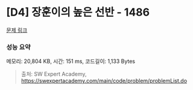 # [D4] 장훈이의 높은 선반 - 1486 

[문제 링크](https://swexpertacademy.com/main/code/problem/problemDetail.do?contestProbId=AV2b7Yf6ABcBBASw) 

### 성능 요약

메모리: 20,804 KB, 시간: 151 ms, 코드길이: 1,133 Bytes



> 출처: SW Expert Academy, https://swexpertacademy.com/main/code/problem/problemList.do
